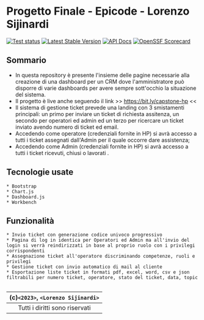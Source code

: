 # Progetto Finale - Epicode - Lorenzo Sijinardi

[![Test status](https://github.com/PHPMailer/PHPMailer/workflows/Tests/badge.svg)](https://github.com/PHPMailer/PHPMailer/actions)
[![Latest Stable Version](https://poser.pugx.org/phpmailer/phpmailer/v/stable.svg)](https://packagist.org/packages/phpmailer/phpmailer)
[![API Docs](https://github.com/phpmailer/phpmailer/workflows/Docs/badge.svg)](https://phpmailer.github.io/PHPMailer/)
[![OpenSSF Scorecard](https://api.securityscorecards.dev/projects/github.com/PHPMailer/PHPMailer/badge)](https://api.securityscorecards.dev/projects/github.com/PHPMailer/PHPMailer)

## Sommario

- In questa repository è presente l'insieme delle pagine necessarie alla creazione di una dashboard per un CRM dove l'amministratore può disporre di varie dashboards per avere sempre sott'occhio la situazione del sistema.
- Il progetto è live anche seguendo il link  >> https://bit.ly/capstone-hp <<
- Il sistema di gestione ticket prevede una landing con 3 smistamenti principali: un primo per inviare un ticket di richiesta assitenza, un secondo per operatori ed admin ed un terzo per ricercare un ticket inviato avendo numero di ticket ed email.
- Accedendo come operatore (credenziali fornite in HP) si avrà accesso a tutti i ticket assegnati dall'Admin per il quale occorre dare assistenza;
- Accedendo come Admin (credenziali fornite in HP) si avrà accesso a tutti i ticket ricevuti, chiusi o lavorati .

## Tecnologie usate

```
* Bootstrap
* Chart.js
* Dashboard.js
* Workbench
```


## Funzionalità

```
* Invio ticket con generazione codice univoco progressivo
* Pagina di log in identica per Operatori ed Admin ma all'invio del login si verrà reindirizzati in base al proprio ruolo con i privilegi corrispondenti
* Assegnazione ticket all'operatore discriminando competenze, ruoli e privilegi
* Gestione ticket con invio automatico di mail al cliente
* Esportazione liste ticket in formati pdf, excel, word, csv e json filtrabili per numero ticket, operatore, stato del ticket, data, topic


```

| (c)`<2023>`, `<Lorenzo Sijinardi>` |
| :------------------------------------: |
|    Tutti i diritti sono riservati     |
